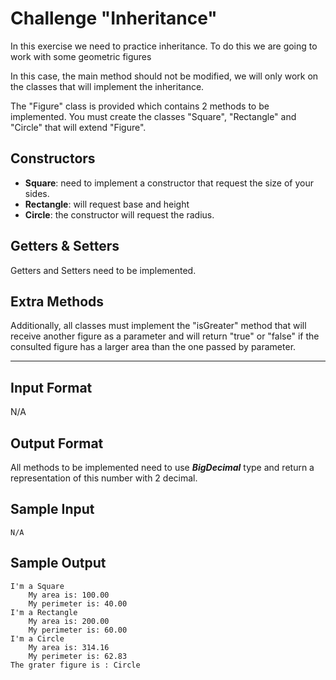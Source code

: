 # Challenge "Inheritance"

In this exercise we need to practice inheritance. 
To do this we are going to work with some geometric figures

In this case, the main method should not be modified, 
we will only work on the classes that will implement the inheritance.

The "Figure" class is provided which contains 2 methods to be implemented.
You must create the classes "Square", "Rectangle" and "Circle" that will extend "Figure".

## Constructors

* **Square**: need to implement a constructor that request the size of your sides.
* **Rectangle**: will request base and height
* **Circle**: the constructor will request the radius.

## Getters & Setters

Getters and Setters need to be implemented.

## Extra Methods

Additionally, all classes must implement the "isGreater" method that will 
receive another figure as a parameter and will return "true" or "false" 
if the consulted figure has a larger area than the one passed by parameter.

--------------

## Input Format

N/A

## Output Format

All methods to be implemented need to use **_BigDecimal_** type and return a representation
of this number with 2 decimal.

## Sample Input

```
N/A
```

## Sample Output

```
I'm a Square
	My area is: 100.00
	My perimeter is: 40.00
I'm a Rectangle
	My area is: 200.00
	My perimeter is: 60.00
I'm a Circle
	My area is: 314.16
	My perimeter is: 62.83
The grater figure is : Circle
```
